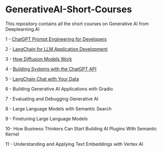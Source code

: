 # GenerativeAI-Short-Courses
This repository contains all the short courses on Generative AI from Deeplearning.AI

1 - [ChatGPT Prompt Engineering for Developers](https://github.com/sathyanaravind/GenerativeAI-Short-Courses/tree/main/ChatGPT-Prompt-Engineering-for-Developers)

2 - [LangChain for LLM Application Development](https://github.com/sathyanaravind/GenerativeAI-Short-Courses/tree/main/LangChain-for-LLM-Application-Development)

3 - [How Diffusion Models Work](https://github.com/sathyanaravind/GenerativeAI-Short-Courses/tree/main/How-Diffusion-Models-Work)

4 - [Building Systems with the ChatGPT API](https://github.com/sathyanaravind/GenerativeAI-Short-Courses/tree/main/Building-Systems-with-the-ChatGPT-API)

5 - [LangChain Chat with Your Data](https://github.com/sathyanaravind/GenerativeAI-Short-Courses/tree/main/LangChain-Chat-with-Your-Data)

6 - Building Generative AI Applications with Gradio

7 - Evaluating and Debugging Generative AI

8 - Large Language Models with Semantic Search

9 - Finetuning Large Language Models

10- How Business Thinkers Can Start Building AI Plugins With Semantic Kernel

11 - Understanding and Applying Text Embeddings with Vertex AI











